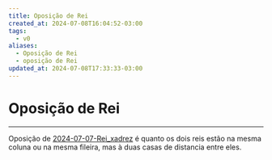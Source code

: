 ```yaml
---
title: Oposição de Rei
created_at: 2024-07-08T16:04:52-03:00
tags:
  - v0
aliases:
  - Oposição de Rei
  - oposição de Rei
updated_at: 2024-07-08T17:33:33-03:00
---
```

# Oposição de Rei
---

Oposição de [2024-07-07-Rei_xadrez](_insight/2024/07/2024-07-07-Rei_xadrez.md) é quanto os dois reis estão na mesma coluna ou na mesma fileira, mas à duas casas de distancia entre eles.
